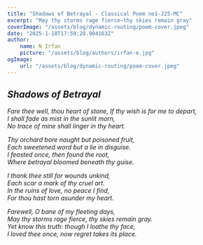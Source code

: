 ```yaml
---
title: "Shadows of Betrayal - Classical Poem no1-J25-MC"
excerpt: "May thy storms rage fierce—thy skies remain gray"
coverImage: "/assets/blog/dynamic-routing/poem-cover.jpeg"
date: "2025-1-18T17:59:28.904163Z"
author:
    name: N Irfan
    picture: "/assets/blog/authors/irfan-e.jpg"
ogImage:
    url: "/assets/blog/dynamic-routing/poem-cover.jpeg"
---
```


## *Shadows of Betrayal*

*Fare thee well, thou heart of stone,
If thy wish is for me to depart,  
I shall fade as mist in the sunlit morn,  
No trace of mine shall linger in thy heart.*

*Thy orchard bore naught but poisoned fruit,  
Each sweetened word but a lie in disguise.  
I feasted once, then found the root,  
Where betrayal bloomed beneath thy guise.*

*I thank thee still for wounds unkind,  
Each scar a mark of thy cruel art.  
In the ruins of love, no peace I find,  
For thou hast torn asunder my heart.*

*Farewell, O bane of my fleeting days,  
May thy storms rage fierce, thy skies remain gray.  
Yet know this truth: though I loathe thy face,  
I loved thee once, now regret takes its place.*


  